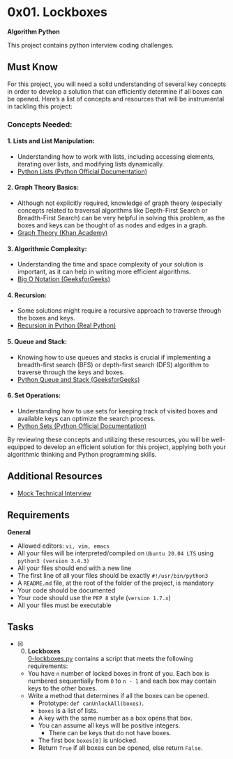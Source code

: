 # 0x01. Lockboxes
**Algorithm Python**

This project contains python interview coding challenges.

## Must Know
For this project, you will need a solid understanding of several key concepts in order to develop a solution that can efficiently determine if all boxes can be opened. Here’s a list of concepts and resources that will be instrumental in tackling this project:

### Concepts Needed:
#### 1\. Lists and List Manipulation:

* Understanding how to work with lists, including accessing elements, iterating over lists, and modifying lists dynamically.
* [Python Lists (Python Official Documentation)](https://docs.python.org/3/tutorial/datastructures.html "Python Lists (Python Official Documentation)")
#### 2\. Graph Theory Basics:

* Although not explicitly required, knowledge of graph theory (especially concepts related to traversal algorithms like Depth-First Search or Breadth-First Search) can be very helpful in solving this problem, as the boxes and keys can be thought of as nodes and edges in a graph.
* [Graph Theory (Khan Academy)](https://www.khanacademy.org/computing/computer-science/algorithms/graph-representation/a/representing-graphs "Graph Theory (Khan Academy")
#### 3\. Algorithmic Complexity:

* Understanding the time and space complexity of your solution is important, as it can help in writing more efficient algorithms.
* [Big O Notation (GeeksforGeeks)](https://www.geeksforgeeks.org/asymptotic-notation-and-analysis-based-on-input-size-of-algorithms/ "Big O Notation (GeeksforGeeks)")
#### 4\. Recursion:

* Some solutions might require a recursive approach to traverse through the boxes and keys.
* [Recursion in Python (Real Python)](https://realpython.com/python-recursion/ "Recursion in Python (Real Python)")
#### 5\. Queue and Stack:

* Knowing how to use queues and stacks is crucial if implementing a breadth-first search (BFS) or depth-first search (DFS) algorithm to traverse through the keys and boxes.
* [Python Queue and Stack (GeeksforGeeks)](https://www.geeksforgeeks.org/queue-in-python/ "Python Queue and Stack (GeeksforGeeks)")
#### 6\. Set Operations:

* Understanding how to use sets for keeping track of visited boxes and available keys can optimize the search process.
* [Python Sets (Python Official Documentation)](https://docs.python.org/3/tutorial/datastructures.html#sets "Python Sets (Python Official Documentation)")

By reviewing these concepts and utilizing these resources, you will be well-equipped to develop an efficient solution for this project, applying both your algorithmic thinking and Python programming skills.

## Additional Resources
* [Mock Technical Interview](https://www.youtube.com/watch?v=V8DGdPkBBxg "Mock Technical Interview")

## Requirements
**General**
* Allowed editors: `vi, vim, emacs`
* All your files will be interpreted/compiled on `Ubuntu 20.04 LTS` using `python3 (version 3.4.3)`
* All your files should end with a new line
* The first line of all your files should be exactly `#!/usr/bin/python3`
* A `README.md` file, at the root of the folder of the project, is mandatory
* Your code should be documented
* Your code should use the `PEP 8` style (`version 1.7.x`)
* All your files must be executable

## Tasks

+ [x] 0. **Lockboxes**<br/>[0-lockboxes.py](0-lockboxes.py) contains a script that meets the following requirements:
  + You have `n` number of locked boxes in front of you. Each box is numbered sequentially from `0` to `n - 1` and each box may contain keys to the other boxes.
  + Write a method that determines if all the boxes can be opened.
    + Prototype: `def canUnlockAll(boxes)`.
    + `boxes` is a list of lists.
    + A key with the same number as a box opens that box.
    + You can assume all keys will be positive integers.
      + There can be keys that do not have boxes.
    + The first box `boxes[0]` is unlocked.
    + Return `True` if all boxes can be opened, else return `False`.
